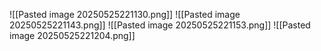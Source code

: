 
![[Pasted image 20250525221130.png]]
![[Pasted image 20250525221143.png]]
![[Pasted image 20250525221153.png]]
![[Pasted image 20250525221204.png]]
